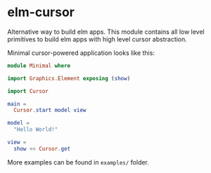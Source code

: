 # elm-cursor

Alternative way to build elm apps. This module contains all low level primitives
to build elm apps with high level cursor abstraction.

Minimal cursor-powered application looks like this:

```elm
module Minimal where

import Graphics.Element exposing (show)

import Cursor

main =
  Cursor.start model view

model =
  "Hello World!"

view =
  show << Cursor.get
```

More examples can be found in ``examples/`` folder.
